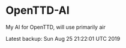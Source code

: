 # OpenTTD-AI
My AI for OpenTTD, will use primarily air

Latest backup: Sun Aug 25 21:22:01 UTC 2019
